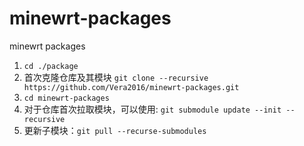 # minewrt-packages
minewrt packages

1. `cd ./package`
2. 首次克隆仓库及其模块 `git clone --recursive https://github.com/Vera2016/minewrt-packages.git`
3. `cd minewrt-packages`
4. 对于仓库首次拉取模块，可以使用: `git submodule update --init --recursive`
5. 更新子模块：`git pull --recurse-submodules`